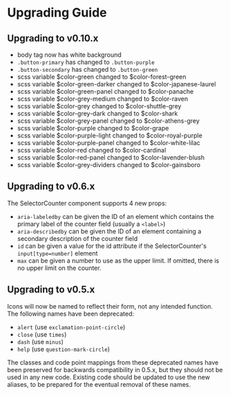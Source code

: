 # Upgrading Guide

## Upgrading to v0.10.x

* body tag now has white background
* `.button-primary` has changed to `.button-purple`
* `.button-secondary` has changed to `.button-green`
* scss variable $color-green changed to $color-forest-green
* scss variable $color-green-darker changed to $color-japanese-laurel
* scss variable $color-green-panel changed to $color-panache
* scss variable $color-grey-medium changed to $color-raven
* scss variable $color-grey changed to $color-shuttle-grey
* scss variable $color-grey-dark changed to $color-shark
* scss variable $color-grey-panel changed to $color-athens-grey
* scss variable $color-purple changed to $color-grape
* scss variable $color-purple-light changed to $color-royal-purple
* scss variable $color-purple-panel changed to $color-white-lilac
* scss variable $color-red changed to $color-cardinal
* scss variable $color-red-panel changed to $color-lavender-blush
* scss variable $color-grey-dividers changed to $color-gainsboro


## Upgrading to v0.6.x

The SelectorCounter component supports 4 new props:

* `aria-labeledby` can be given the ID of an element which contains the primary label of the counter field (usually a `<label>`)
* `aria-describedby` can be given the ID of an element containing a secondary description of the counter field
* `id` can be given a value for the id attribute if the SelectorCounter's `input[type=number]` element
* `max` can be given a number to use as the upper limit. If omitted, there is no upper limit on the counter.

## Upgrading to v0.5.x

Icons will now be named to reflect their form, not any intended function. The following names have been deprecated:

* `alert` (use `exclamation-point-circle`)
* `close` (use `times`)
* `dash` (use `minus`)
* `help` (use `question-mark-circle`)

The classes and code point mappings from these deprecated names have been preserved for backwards compatibility in 0.5.x, but they should not be used in any new code.
Existing code should be updated to use the new aliases, to be prepared for the eventual removal of these names.
